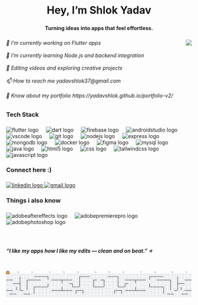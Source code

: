 <h1 align="center">Hey, I’m Shlok Yadav</h1>

###

<h4 align="center">Turning ideas into apps that feel effortless.</h4>

###

<img align="right" height="206" src="https://i.imgflip.com/65efzo.gif"  />

###

<h6 align="left">🔭 I’m currently working on Flutter apps<br><br> 🌱 I’m currently learning Node.js and backend integration<br><br> 🎨 Editing videos and exploring creative projects<br><br> 📫 How to reach me yadavshlok37@gmail.com<br><br> 📄 Know about my portfolio https://yadavshlok.github.io/portfolio-v2/</h6>

###

<h3 align="left">Tech Stack</h3>

###

<div align="left">
  <img src="https://cdn.simpleicons.org/flutter/02569B" height="40" alt="flutter logo"  />
  <img width="12" />
  <img src="https://cdn.simpleicons.org/dart/0175C2" height="40" alt="dart logo"  />
  <img width="12" />
  <img src="https://cdn.simpleicons.org/firebase/FFCA28" height="40" alt="firebase logo"  />
  <img width="12" />
  <img src="https://skillicons.dev/icons?i=androidstudio" height="40" alt="androidstudio logo"  />
  <img width="12" />
  <img src="https://cdn.jsdelivr.net/gh/devicons/devicon/icons/vscode/vscode-original.svg" height="40" alt="vscode logo"  />
  <img width="12" />
  <img src="https://cdn.simpleicons.org/git/F05032" height="40" alt="git logo"  />
  <img width="12" />
  <img src="https://cdn.simpleicons.org/nodedotjs/339933" height="40" alt="nodejs logo"  />
  <img width="12" />
  <img src="https://skillicons.dev/icons?i=express" height="40" alt="express logo"  />
  <img width="12" />
  <img src="https://cdn.simpleicons.org/mongodb/47A248" height="40" alt="mongodb logo"  />
  <img width="12" />
  <img src="https://cdn.simpleicons.org/docker/2496ED" height="40" alt="docker logo"  />
  <img width="12" />
  <img src="https://cdn.simpleicons.org/figma/F24E1E" height="40" alt="figma logo"  />
  <img width="12" />
  <img src="https://cdn.simpleicons.org/mysql/4479A1" height="40" alt="mysql logo"  />
  <img width="12" />
  <img src="https://cdn.jsdelivr.net/gh/devicons/devicon/icons/java/java-original.svg" height="40" alt="java logo"  />
  <img width="12" />
  <img src="https://cdn.simpleicons.org/html5/E34F26" height="40" alt="html5 logo"  />
  <img width="12" />
  <img src="https://cdn.simpleicons.org/css/1572B6" height="40" alt="css logo"  />
  <img width="12" />
  <img src="https://cdn.simpleicons.org/tailwindcss/06B6D4" height="40" alt="tailwindcss logo"  />
  <img width="12" />
  <img src="https://skillicons.dev/icons?i=js" height="40" alt="javascript logo"  />
</div>

###

<h3 align="left">Connect here :)</h3>

###

<div align="left">
  <a href="www.linkedin.com/in/shlokyadav37" target="_blank">
    <img src="https://raw.githubusercontent.com/maurodesouza/profile-readme-generator/master/src/assets/icons/social/linkedin/default.svg" width="52" height="40" alt="linkedin logo"  />
  </a>
  <a href="yadavshlok37@gmail.com" target="_blank">
    <img src="https://raw.githubusercontent.com/maurodesouza/profile-readme-generator/master/src/assets/icons/social/gmail/default.svg" width="52" height="40" alt="gmail logo"  />
  </a>
</div>

###

<h3 align="left">Things i also know</h3>

###

<div align="left">
  <img src="https://skillicons.dev/icons?i=ae" height="40" alt="adobeaftereffects logo"  />
  <img width="12" />
  <img src="https://skillicons.dev/icons?i=pr" height="40" alt="adobepremierepro logo"  />
  <img width="12" />
  <img src="https://skillicons.dev/icons?i=ps" height="40" alt="adobephotoshop logo"  />
</div>

###

<br clear="both">

<h5 align="left">“I like my apps how I like my edits — clean and on beat.” ⭐</h5>

###

<br clear="both">

<picture>
  <source media="(prefers-color-scheme: dark)" srcset="https://raw.githubusercontent.com/yadavshlok/yadavshlok/output/pacman-contribution-graph-dark.svg">
  <source media="(prefers-color-scheme: light)" srcset="https://raw.githubusercontent.com/yadavshlok/yadavshlok/output/pacman-contribution-graph.svg">
  <img alt="pacman contribution graph" src="https://raw.githubusercontent.com/yadavshlok/yadavshlok/output/pacman-contribution-graph.svg">
</picture>

###
